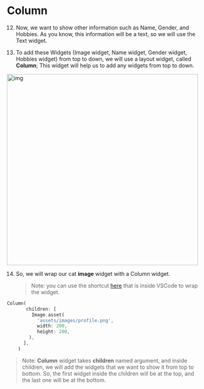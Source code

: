 # **Column**



12. Now, we want to show other information such as Name, Gender, and Hobbies. As you know, this information will be a text, so we will use the Text widget.



13. To add these Widgets (Image widget, Name widget, Gender widget, Hobbies widget) from top to down, we will use a layout widget, called **Column**; This widget will help us to add any widgets from top to down.


<img src="https://lh4.googleusercontent.com/DPzKxyPdRA8SzxucTXXFo7hdRDQtod3MDF2Pw-1cbb50-2Mk_fHzaU2rA_Ilo62K8cP_TjufEyEGlXQKyFjMIWKe-uYH-4aMCfN63hYZ6V27cAIO7JbCZmyhGHGHt3aYHuPWjp-M" alt="img" width="500" />




14. So, we will wrap our cat **image** widget with a Column widget. 

    > Note:  you can use the shortcut [here](https://github.com/Northwest-content/flutter_m1_intro_to_flutter/blob/master/02_run_first_app/02_VSCode_guide.md) that is inside VSCode to wrap the widget.

```dart
Column(
       children: [
         Image.asset(
           'assets/images/profile.png',
           width: 200,
           height: 200,
        ),
      ],
    )
```

> Note: **Column** widget takes **children** named argument, and inside children, we will add the widgets that we want to show it from top to bottom. So, the first widget inside the children will be at the top, and the last one will be at the bottom.

